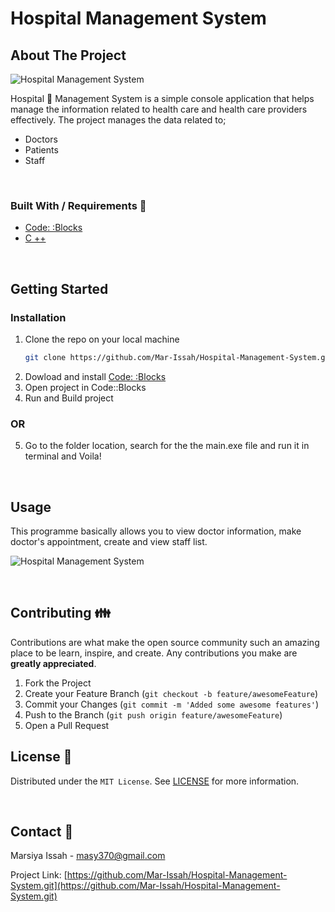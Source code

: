 # Hospital Management System

## About The Project

![Hospital Management System](https://res.cloudinary.com/dytnpjxrd/image/upload/v1616550368/Hospital-Mgt-Sys_sbvahd.png)

Hospital :hospital: Management System is a simple console application that helps manage the information related to health care and health care providers effectively. The project manages the data related to;

- Doctors
- Patients
- Staff

<br>

### Built With / Requirements :construction_worker:

- [Code: :Blocks](https://www.codeblocks.org/)
- [C ++](https://www.cplusplus.com/)

<br>

<!-- GETTING STARTED -->

## Getting Started

### Installation

1. Clone the repo on your local machine
   ```sh
   git clone https://github.com/Mar-Issah/Hospital-Management-System.git
   ```
2. Dowload and install [Code: :Blocks](https://www.codeblocks.org/downloads/)
3. Open project in Code::Blocks
4. Run and Build project

### OR
5. Go to the folder location, search for the the main.exe file and run it in terminal and Voila!

<br>

## Usage

This programme basically allows you to view doctor information, make doctor's appointment, create and view staff list.

![Hospital Management System](https://res.cloudinary.com/dytnpjxrd/image/upload/v1616550506/Hospital-Mgt-Sys2_znyqu3.png)

<br>
<!-- CONTRIBUTING -->

## Contributing :family:

Contributions are what make the open source community such an amazing place to be learn, inspire, and create. Any contributions you make are **greatly appreciated**.

1. Fork the Project
2. Create your Feature Branch (`git checkout -b feature/awesomeFeature`)
3. Commit your Changes (`git commit -m 'Added some awesome features'`)
4. Push to the Branch (`git push origin feature/awesomeFeature`)
5. Open a Pull Request
   <br>

<!-- LICENSE -->

## License :page_facing_up:

Distributed under the `MIT License`. See [LICENSE](https://choosealicense.com/licenses/mit/) for more information.

<!-- CONTACT -->

<br>

## Contact :e-mail:

Marsiya Issah - masy370@gmail.com

Project Link: [https://github.com/Mar-Issah/Hospital-Management-System.git](https://github.com/Mar-Issah/Hospital-Management-System.git)

